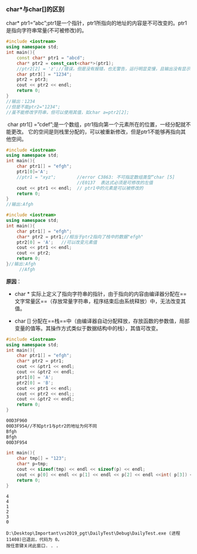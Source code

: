 ### char\*与char[]的区别

char\* ptr1=”abc”;ptr1是一个指针，ptr1所指向的地址的内容是不可改变的。ptr1是指向字符串常量(不可被修改)的。  

```c++
#include <iostream>
using namespace std;
int main(){
	const char* ptr1 = "abcd";
	char* ptr2 = const_cast<char*>(ptr1);
	//ptr2[2] = 'z';//错误，但是没有报错，也无警告，运行明显变慢，且输出没有显示任何字符
	char ptr3[] = "1234";
	ptr2 = ptr3;
    cout << ptr2 << endl;
	return 0;
}
//输出：1234
//但是不能ptr2="1234";
//虽不能修改字符串，但可以使用其值，如char a=ptr2[2];
```

​	char ptr1[] =”cdef”;是一个数组，ptr1指向第一个元素所在的位置，一经分配就不能更改。 它的空间是则栈里分配的，可以被重新修改，但是ptr1不能够再指向其他空间。 

```c++
#include <iostream>
using namespace std;
int main(){
	char ptr1[] = "efgh";
    ptr1[0]='A';
	//ptr1 = "xyz";        //error C3863: 不可指定数组类型“char [5]
    					   //E0137	表达式必须是可修改的左值
	cout << ptr1 << endl;  // ptr1中的元素是可以被修改的
	return 0;
}
//输出:Afgh
```

```c++
#include <iostream>
using namespace std;
int main(){
	char ptr1[] = "efgh";
	char* ptr2 = ptr1;//相当于ptr2指向了栈中的数据"efgh"
	ptr2[0] = 'A';   //可以改变元素值
	cout << ptr1 << endl;
	cout << ptr2;
	return 0;
}//输出:Afgh
	 //Afgh
```

**原因**：

- char * 实际上定义了指向字符串的指针，由于指向的内容由编译器分配在==文字常量区==（存放常量字符串，程序结束后由系统释放）中，无法改变其值。

- char [] 分配在==栈==中（由编译器自动分配释放，存放函数的参数值，局部变量的值等。其操作方式类似于数据结构中的栈），其值可改变。

```c++
#include <iostream>
using namespace std;
int main(){
	char ptr1[] = "efgh";
	char* ptr2 = ptr1;
	cout << &ptr1 << endl;
	cout << &ptr2 << endl;
	ptr1[0] = 'A';
	ptr2[0] = 'B';   
	cout << ptr1 << endl;
	cout << ptr2 << endl;;
	cout << &ptr2 << endl;
	return 0;
}
```

```latex
00D3F960
00D3F954//不知ptr1与ptr2的地址为何不同
Bfgh
Bfgh
00D3F954
```

```c++
int main(){
	char tmp[] = "123";
	char* p=tmp;
	cout << sizeof(tmp) << endl << sizeof(p) << endl;
	cout << p[0] << endl << p[1] << endl << p[2] << endl <<int( p[3]) << endl;
	return 0;
}
```

```out
4
4
1
2
3
0

D:\Desktop\Important\vs2019_pgt\DailyTest\Debug\DailyTest.exe (进程 11408)已退出，代码为 0。
按任意键关闭此窗口. . .
```

